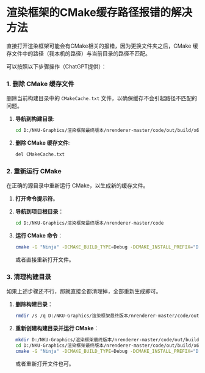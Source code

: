 # 渲染框架的CMake缓存路径报错的解决方法

直接打开渲染框架可能会有CMake相关的报错，因为更换文件夹之后，CMake 缓存文件中的路径（我本机的路径）与当前目录的路径不匹配。

可以按照以下步骤操作（ChatGPT提供）：

### 1. 删除 CMake 缓存文件

删除当前构建目录中的 `CMakeCache.txt` 文件，以确保缓存不会引起路径不匹配的问题。

1. **导航到构建目录**:
   
   ```sh
   cd D:/NKU-Graphics/渲染框架最终版本/nrenderer-master/code/out/build/x64-Debug (默认值)/
   ```
   
2. **删除 CMake 缓存文件**:
   ```sh
   del CMakeCache.txt
   ```



### 2. 重新运行 CMake

在正确的源目录中重新运行 CMake，以生成新的缓存文件。

1. **打开命令提示符**。
2. **导航到项目根目录**：
   ```sh
   cd D:/NKU-Graphics/渲染框架最终版本/nrenderer-master/code
   ```
3. **运行 CMake 命令**：
   ```sh
   cmake -G "Ninja" -DCMAKE_BUILD_TYPE=Debug -DCMAKE_INSTALL_PREFIX="D:/NKU-Graphics/渲染框架最终版本/nrenderer-master/code/out/install/x64-Debug (默认值)" -DCMAKE_C_COMPILER="E:/Download/VS2019/Community/VC/Tools/MSVC/14.29.30133/bin/Hostx64/x64/cl.exe" -DCMAKE_CXX_COMPILER="E:/Download/VS2019/Community/VC/Tools/MSVC/14.29.30133/bin/Hostx64/x64/cl.exe" -DCMAKE_MAKE_PROGRAM="E:/Download/VS2019/Community/COMMON7/IDE/COMMONEXTENSIONS/MICROSOFT/CMAKE/Ninja/ninja.exe" .
   ```
   
   或者直接重新打开文件。



### 3. 清理构建目录

如果上述步骤还不行，那就直接全都清理掉，全部重新生成即可。

1. **删除构建目录**：
   ```sh
   rmdir /s /q D:/NKU-Graphics/渲染框架最终版本/nrenderer-master/code/out/build/x64-Debug (默认值)/
   ```

2. **重新创建构建目录并运行 CMake**：
   ```sh
   mkdir D:/NKU-Graphics/渲染框架最终版本/nrenderer-master/code/out/build/x64-Debug (默认值)/
   cd D:/NKU-Graphics/渲染框架最终版本/nrenderer-master/code/out/build/x64-Debug (默认值)/
   cmake -G "Ninja" -DCMAKE_BUILD_TYPE=Debug -DCMAKE_INSTALL_PREFIX="D:/NKU-Graphics/渲染框架最终版本/nrenderer-master/code/out/install/x64-Debug (默认值)" -DCMAKE_C_COMPILER="E:/Download/VS2019/Community/VC/Tools/MSVC/14.29.30133/bin/Hostx64/x64/cl.exe" -DCMAKE_CXX_COMPILER="E:/Download/VS2019/Community/VC/Tools/MSVC/14.29.30133/bin/Hostx64/x64/cl.exe" -DCMAKE_MAKE_PROGRAM="E:/Download/VS2019/Community/COMMON7/IDE/COMMONEXTENSIONS/MICROSOFT/CMAKE/Ninja/ninja.exe" ../../../../
   ```
   
   或者重新打开文件也可。
